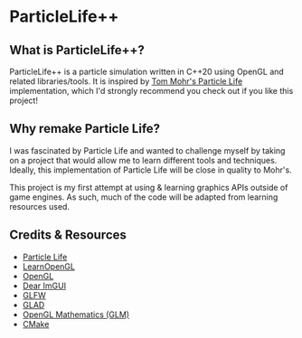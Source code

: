 # ParticleLife++

## What is ParticleLife++?
ParticleLife++ is a particle simulation written in C++20 using OpenGL and related libraries/tools. It is inspired by [Tom Mohr's Particle Life](https://github.com/tom-mohr/particle-life-app) implementation, which I'd strongly recommend you check out if you like this project!

## Why remake Particle Life?
I was fascinated by Particle Life and wanted to challenge myself by taking on a project that would allow me to learn different tools and techniques. Ideally, this implementation of Particle Life will be close in quality to Mohr's.

This project is my first attempt at using & learning graphics APIs outside of game engines. As such, much of the code will be adapted from learning resources used.

## Credits & Resources
* [Particle Life](https://github.com/tom-mohr/particle-life-app)
* [LearnOpenGL](https://learnopengl.com/)
* [OpenGL](https://www.opengl.org/)
* [Dear ImGUI](https://github.com/ocornut/imgui)
* [GLFW](https://www.glfw.org/)
* [GLAD](https://glad.dav1d.de/)
* [OpenGL Mathematics (GLM)](https://glm.g-truc.net/0.9.9/)
* [CMake](https://cmake.org/)
